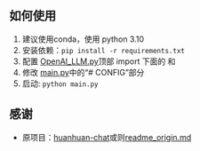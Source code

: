 ## 如何使用

1. 建议使用conda，使用 python 3.10
2. 安装依赖：`pip install -r requirements.txt`
3. 配置 [OpenAI_LLM.py](OpenAI_LLM.py)顶部 import 下面的 <api-key>和<model-api>
4. 修改 [main.py](main.py)中的“# CONFIG”部分
5. 启动: `python main.py`

## 感谢

- 原项目：[huanhuan-chat](https://github.com/KMnO4-zx/huanhuan-chat.git)或则[readme_origin.md](readme_origin.md)